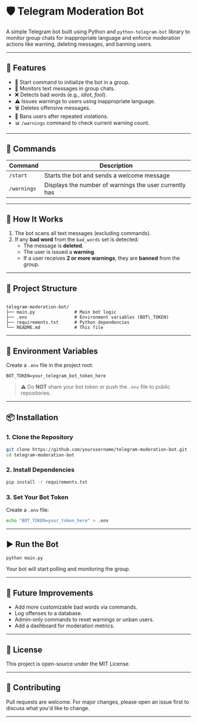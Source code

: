 
# 🛡️ Telegram Moderation Bot

A simple Telegram bot built using Python and `python-telegram-bot` library to monitor group chats for inappropriate language and enforce moderation actions like warning, deleting messages, and banning users.

---

## 📌 Features

- 🚀 Start command to initialize the bot in a group.
- 👀 Monitors text messages in group chats.
- ❌ Detects bad words (e.g., *idiot*, *fool*).
- ⚠️ Issues warnings to users using inappropriate language.
- 🗑 Deletes offensive messages.
- 🚫 Bans users after repeated violations.
- 📊 `/warnings` command to check current warning count.

---

## 🧾 Commands

| Command       | Description                                              |
|---------------|----------------------------------------------------------|
| `/start`      | Starts the bot and sends a welcome message               |
| `/warnings`   | Displays the number of warnings the user currently has   |

---

## 🧠 How It Works

1. The bot scans all text messages (excluding commands).
2. If any **bad word** from the `bad_words` set is detected:
   - The message is **deleted**.
   - The user is issued a **warning**.
   - If a user receives **2 or more warnings**, they are **banned** from the group.

---

## 📁 Project Structure

```

telegram-moderation-bot/
├── main.py               # Main bot logic
├── .env                  # Environment variables (BOT\_TOKEN)
├── requirements.txt      # Python dependencies
└── README.md             # This file

````

---

## 🔐 Environment Variables

Create a `.env` file in the project root:

```env
BOT_TOKEN=your_telegram_bot_token_here
````

> ⚠️ Do **NOT** share your bot token or push the `.env` file to public repositories.

---

## 📦 Installation

### 1. Clone the Repository

```bash
git clone https://github.com/yourusername/telegram-moderation-bot.git
cd telegram-moderation-bot
```

### 2. Install Dependencies

```bash
pip install -r requirements.txt
```

### 3. Set Your Bot Token

Create a `.env` file:

```bash
echo "BOT_TOKEN=your_token_here" > .env
```

---

## ▶️ Run the Bot

```bash
python main.py
```

Your bot will start polling and monitoring the group.

---



## 🔧 Future Improvements

* Add more customizable bad words via commands.
* Log offenses to a database.
* Admin-only commands to reset warnings or unban users.
* Add a dashboard for moderation metrics.

---

## 📜 License

This project is open-source under the MIT License.

---

## 🤝 Contributing

Pull requests are welcome. For major changes, please open an issue first to discuss what you'd like to change.

---
